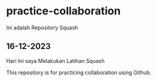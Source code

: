 # practice-collaboration
Ini adalah Repository Squash

## 16-12-2023

Hari Ini saya Melakukan Latihan Squash

This repository is for practicing collaboration using Github.

